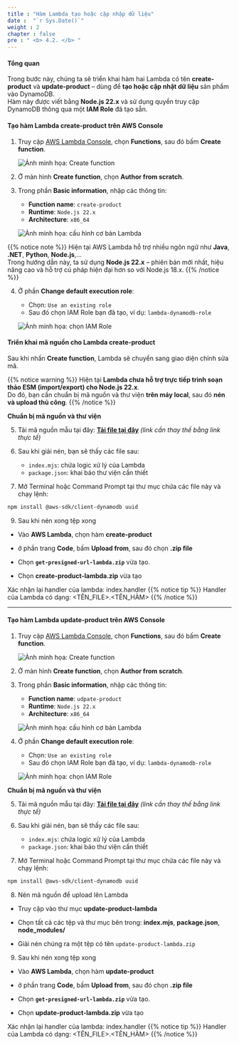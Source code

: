 ```yaml
---
title : "Hàm Lambda tạo hoặc cập nhập dữ liệu"
date :  "`r Sys.Date()`"
weight : 2
chapter : false
pre : " <b> 4.2. </b> "
---
```


#### Tổng quan

Trong bước này, chúng ta sẽ triển khai hàm hai Lambda có tên **create-product** và **update-product** – dùng để **tạo hoặc cập nhật dữ liệu** sản phẩm vào DynamoDB.  
Hàm này được viết bằng **Node.js 22.x** và sử dụng quyền truy cập DynamoDB thông qua một **IAM Role** đã tạo sẵn.

#### Tạo hàm Lambda create-product trên AWS Console

1. Truy cập [AWS Lambda Console](https://console.aws.amazon.com/lambda/home), chọn **Functions**, sau đó bấm **Create function**.

   ![Ảnh minh họa: Create function](images/lambda-create-button.png)

2. Ở màn hình **Create function**, chọn **Author from scratch**.

3. Trong phần **Basic information**, nhập các thông tin:

   - **Function name**: `create-product`
   - **Runtime**: `Node.js 22.x`
   - **Architecture**: `x86_64`

   ![Ảnh minh họa: cấu hình cơ bản Lambda](images/lambda-basic-info.png)

{{% notice note %}}
Hiện tại AWS Lambda hỗ trợ nhiều ngôn ngữ như **Java**, **.NET**, **Python**, **Node.js**,...  
Trong hướng dẫn này, ta sử dụng **Node.js 22.x** – phiên bản mới nhất, hiệu năng cao và hỗ trợ cú pháp hiện đại hơn so với Node.js 18.x.
{{% /notice %}}

4. Ở phần **Change default execution role**:

   - Chọn: `Use an existing role`
   - Sau đó chọn IAM Role bạn đã tạo, ví dụ: `lambda-dynamodb-role`

   ![Ảnh minh họa: chọn IAM Role](images/lambda-select-role.png)



#### Triển khai mã nguồn cho Lambda create-product

Sau khi nhấn **Create function**, Lambda sẽ chuyển sang giao diện chỉnh sửa mã.

{{% notice warning %}}
Hiện tại **Lambda chưa hỗ trợ trực tiếp trình soạn thảo ESM (import/export) cho Node.js 22.x**.  
Do đó, bạn cần chuẩn bị mã nguồn và thư viện **trên máy local**, sau đó **nén và upload thủ công**.
{{% /notice %}}

**Chuẩn bị mã nguồn và thư viện**

5. Tải mã nguồn mẫu tại đây: **[Tải file tại đây](#)** *(link cần thay thế bằng link thực tế)*

6. Sau khi giải nén, bạn sẽ thấy các file sau:

   - `index.mjs`: chứa logic xử lý của Lambda
   - `package.json`: khai báo thư viện cần thiết

7. Mở Terminal hoặc Command Prompt tại thư mục chứa các file này và chạy lệnh:

```bash
npm install @aws-sdk/client-dynamodb uuid
```

9. Sau khi nén xong tệp xong

- Vào **AWS Lambda**,  chọn hàm **create-product**

- ở phần trang **Code**, bấm **Upload from**, sau đó chọn **.zip file**

- Chọn **`get-presigned-url-lambda.zip`** vừa tạo.

- Chọn **create-product-lambda.zip** vừa tạo

Xác nhận lại handler của lambda: index.handler 
{{% notice tip %}}
Handler của Lambda có dạng: <TÊN_FILE>.<TÊN_HÀM>
{{% /notice %}}

---

#### Tạo hàm Lambda update-product trên AWS Console

1. Truy cập [AWS Lambda Console](https://console.aws.amazon.com/lambda/home), chọn **Functions**, sau đó bấm **Create function**.

   ![Ảnh minh họa: Create function](images/lambda-create-button.png)

2. Ở màn hình **Create function**, chọn **Author from scratch**.

3. Trong phần **Basic information**, nhập các thông tin:

   - **Function name**: `udpate-product`
   - **Runtime**: `Node.js 22.x`
   - **Architecture**: `x86_64`

   ![Ảnh minh họa: cấu hình cơ bản Lambda](images/lambda-basic-info.png)

4. Ở phần **Change default execution role**:

   - Chọn: `Use an existing role`
   - Sau đó chọn IAM Role bạn đã tạo, ví dụ: `lambda-dynamodb-role`

   ![Ảnh minh họa: chọn IAM Role](images/lambda-select-role.png)


**Chuẩn bị mã nguồn và thư viện**

5. Tải mã nguồn mẫu tại đây: **[Tải file tại đây](#)** *(link cần thay thế bằng link thực tế)*

6. Sau khi giải nén, bạn sẽ thấy các file sau:

   - `index.mjs`: chứa logic xử lý của Lambda
   - `package.json`: khai báo thư viện cần thiết

7. Mở Terminal hoặc Command Prompt tại thư mục chứa các file này và chạy lệnh:

```bash
npm install @aws-sdk/client-dynamodb uuid
```

8. Nén mã nguồn để upload lên Lambda
- Truy cập vào thư mục **update-product-lambda**

- Chọn tất cả các tệp và thư mục bên trong: **index.mjs**,  **package.json**, **node_modules/**

- Giải nén chúng ra một tệp có tên `update-product-lambda.zip`

9. Sau khi nén xong tệp xong

- Vào **AWS Lambda**,  chọn hàm **update-product**

- ở phần trang **Code**, bấm **Upload from**, sau đó chọn **.zip file**

- Chọn **`get-presigned-url-lambda.zip`** vừa tạo.

- Chọn **update-product-lambda.zip** vừa tạo

Xác nhận lại handler của lambda: index.handler 
{{% notice tip %}}
Handler của Lambda có dạng: <TÊN_FILE>.<TÊN_HÀM>
{{% /notice %}}